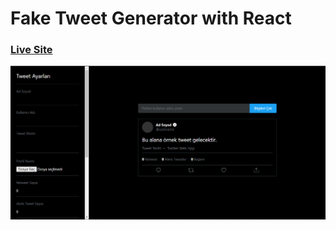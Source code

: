 
# Fake Tweet Generator with React
### [Live Site](https://fake-tweet-generator-with-react.netlify.app/)


<img src="readme.png">
